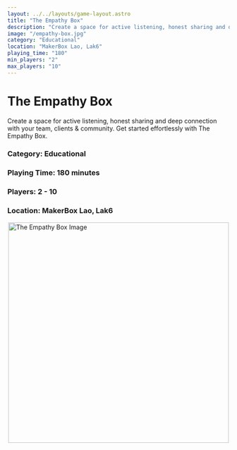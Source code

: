 ```yaml
---
layout: ../../layouts/game-layout.astro
title: "The Empathy Box"
description: "Create a space for active listening, honest sharing and deep connection with your team, clients & community."
image: "/empathy-box.jpg"
category: "Educational"
location: "MakerBox Lao, Lak6"
playing_time: "180"
min_players: "2"
max_players: "10"
---
```

# The Empathy Box

Create a space for active listening, honest sharing and deep connection with your team, clients & community. Get started effortlessly with The Empathy Box.

### Category: Educational

### Playing Time: 180 minutes

### Players: 2 - 10

### Location: MakerBox Lao, Lak6

<img src="/empathy-box.jpg" alt="The Empathy Box Image" width="500" style="display: block; margin: 0 auto">

    